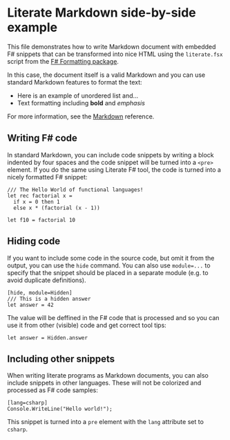 ﻿# Literate Markdown side-by-side example

This file demonstrates how to write Markdown document with 
embedded F# snippets that can be transformed into nice HTML 
using the `literate.fsx` script from the [F# Formatting
package](http://fsprojects.github.io/FSharp.Formatting).

In this case, the document itself is a valid Markdown and 
you can use standard Markdown features to format the text:

 - Here is an example of unordered list and...
 - Text formatting including **bold** and _emphasis_

For more information, see the [Markdown][md] reference.

 [md]: http://daringfireball.net/projects/markdown


## Writing F# code

In standard Markdown, you can include code snippets by 
writing a block indented by four spaces and the code 
snippet will be turned into a `<pre>` element. If you do 
the same using Literate F# tool, the code is turned into
a nicely formatted F# snippet:

    /// The Hello World of functional languages!
    let rec factorial x = 
      if x = 0 then 1 
      else x * (factorial (x - 1))

    let f10 = factorial 10


## Hiding code

If you want to include some code in the source code, 
but omit it from the output, you can use the `hide` 
command. You can also use `module=...` to specify that 
the snippet should be placed in a separate module 
(e.g. to avoid duplicate definitions).

    [hide, module=Hidden]
    /// This is a hidden answer
    let answer = 42

The value will be deffined in the F# code that is 
processed and so you can use it from other (visible) 
code and get correct tool tips:

    let answer = Hidden.answer


## Including other snippets

When writing literate programs as Markdown documents, 
you can also include snippets in other languages. 
These will not be colorized and processed as F# 
code samples:

    [lang=csharp]
    Console.WriteLine("Hello world!");

This snippet is turned into a `pre` element with the
`lang` attribute set to `csharp`.